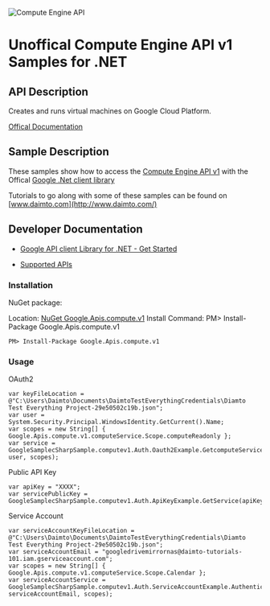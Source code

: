 ﻿![Compute Engine API](https://www.google.com/images/icons/product/compute_engine-32.png)

# Unoffical Compute Engine API v1 Samples for .NET  

## API Description

Creates and runs virtual machines on Google Cloud Platform.

[Offical Documentation](https://developers.google.com/compute/docs/reference/latest/)

## Sample Description

These samples show how to access the [Compute Engine API v1](https://developers.google.com/compute/docs/reference/latest/) with the Offical [Google .Net client library](https://github.com/google/google-api-dotnet-client)

Tutorials to go along with some of these samples can be found on [www.daimto.com](http://www.daimto.com/)

## Developer Documentation

* [Google API client Library for .NET - Get Started](https://developers.google.com/api-client-library/dotnet/get_started)

* [Supported APIs](https://developers.google.com/api-client-library/dotnet/apis/)

### Installation

NuGet package:

Location: [NuGet Google.Apis.compute.v1](https://www.nuget.org/packages/Google.Apis.compute.v1)
Install Command: PM>  Install-Package Google.Apis.compute.v1

```
PM> Install-Package Google.Apis.compute.v1
```

### Usage

OAuth2
```
var keyFileLocation = @"C:\Users\Daimto\Documents\DaimtoTestEverythingCredentials\Diamto Test Everything Project-29e50502c19b.json";
var user = System.Security.Principal.WindowsIdentity.GetCurrent().Name;
var scopes = new String[] { Google.Apis.compute.v1.computeService.Scope.computeReadonly };
var service = GoogleSamplecSharpSample.computev1.Auth.Oauth2Example.GetcomputeService(keyFileLocation, user, scopes);
```

Public API Key

```
var apiKey = "XXXX";
var servicePublicKey = GoogleSamplecSharpSample.computev1.Auth.ApiKeyExample.GetService(apiKey);
```

Service Account
```
var serviceAccountKeyFileLocation = @"C:\Users\Daimto\Documents\DaimtoTestEverythingCredentials\Diamto Test Everything Project-29e50502c19b.json";
var serviceAccountEmail = "googledrivemirrornas@daimto-tutorials-101.iam.gserviceaccount.com";
var scopes = new String[] { Google.Apis.compute.v1.computeService.Scope.Calendar };            
var serviceAccountService = GoogleSamplecSharpSample.computev1.Auth.ServiceAccountExample.AuthenticateServiceAccount(serviceAccountKeyFileLocation, serviceAccountEmail, scopes);
```
